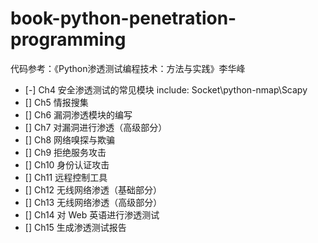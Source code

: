 # book-python-penetration-programming
代码参考：《Python渗透测试编程技术：方法与实践》李华峰

- [-] Ch4 安全渗透测试的常见模块
    include: Socket\python-nmap\Scapy
- [] Ch5 情报搜集
- [] Ch6 漏洞渗透模块的编写
- [] Ch7 对漏洞进行渗透（高级部分）
- [] Ch8 网络嗅探与欺骗
- [] Ch9 拒绝服务攻击
- [] Ch10 身份认证攻击
- [] Ch11 远程控制工具
- [] Ch12 无线网络渗透（基础部分）
- [] Ch13 无线网络渗透（高级部分）
- [] Ch14 对 Web 英语进行渗透测试
- [] Ch15 生成渗透测试报告